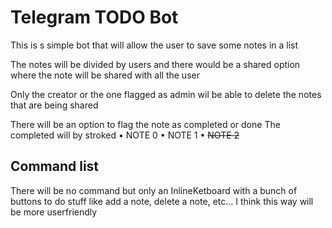# Telegram TODO Bot
This is s simple bot that will allow the user to save some notes in a list

The notes will be divided by users and there would be a shared option where the note will be shared with all the user

Only the creator or the one flagged as admin wil be able to delete the notes that are being shared

There will be an option to flag the note as completed or done
The completed will by stroked
  • NOTE 0
  • NOTE 1
  • ~~NOTE 2~~
  
  ## Command list
  There will be no command but only an InlineKetboard with a bunch of buttons to do stuff like add a note, delete a note, etc...
  I think this way will be more userfriendly